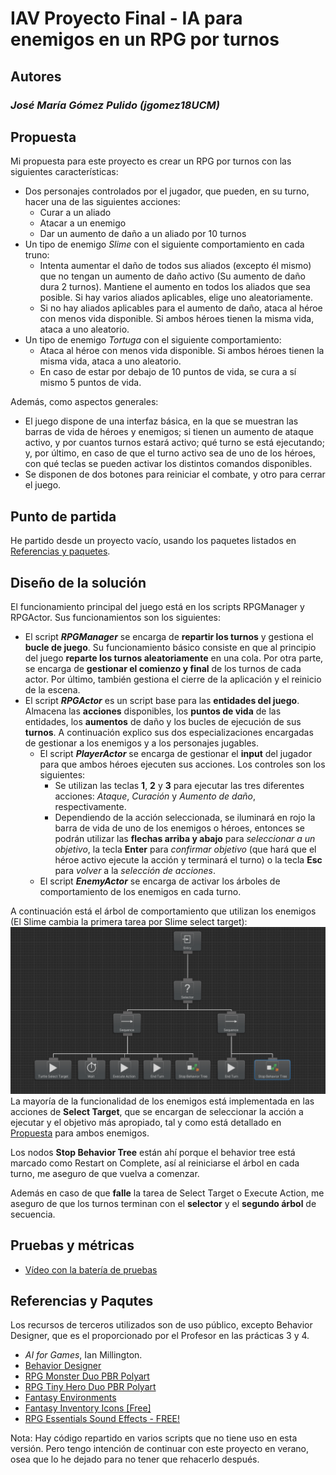# IAV Proyecto Final - IA para enemigos en un RPG por turnos

## Autores
### *José María Gómez Pulido (jgomez18UCM)*

## Propuesta

Mi propuesta para este proyecto es crear un RPG por turnos con las siguientes características:
- Dos personajes controlados por el jugador, que pueden, en su turno, hacer una de las siguientes acciones:
    - Curar a un aliado
    - Atacar a un enemigo
    - Dar un aumento de daño a un aliado por 10 turnos
- Un tipo de enemigo *Slime* con el siguiente comportamiento en cada truno:
    - Intenta aumentar el daño de todos sus aliados (excepto él mismo) que no tengan un aumento de daño activo (Su aumento de daño dura 2 turnos). Mantiene el aumento en todos los aliados que sea posible. Si hay varios aliados aplicables, elige uno aleatoriamente.
    - Si no hay aliados aplicables para el aumento de daño, ataca al héroe con menos vida disponible. Si ambos héroes tienen la misma vida, ataca a uno aleatorio.
- Un tipo de enemigo *Tortuga* con el siguiente comportamiento:
    - Ataca al héroe con menos vida disponible. Si ambos héroes tienen la misma vida, ataca a uno aleatorio.
    - En caso de estar por debajo de 10 puntos de vida, se cura a sí mismo 5 puntos de vida.

Además, como aspectos generales:
- El juego dispone de una interfaz básica, en la que se muestran las barras de vida de héroes y enemigos; si tienen un aumento de ataque activo, y por cuantos turnos estará activo; qué turno se está ejecutando; y, por último, en caso de que el turno activo sea de uno de los héroes, con qué teclas se pueden activar los distintos comandos disponibles.
- Se disponen de dos botones para reiniciar el combate, y otro para cerrar el juego.

## Punto de partida

He partido desde un proyecto vacío, usando los paquetes listados en [Referencias y paquetes](#referencias-y-paqutes).

## Diseño de la solución

El funcionamiento principal del juego está en los scripts RPGManager y RPGActor.
Sus funcionamientos son los siguientes:
- El script ***RPGManager*** se encarga de **repartir los turnos** y gestiona el **bucle de juego**.
Su funcionamiento básico consiste en que al principio del juego **reparte los turnos aleatoriamente** en una cola. Por otra parte, se encarga de **gestionar el comienzo y final** de los turnos de cada actor. Por último, también gestiona el cierre de la aplicación y el reinicio de la escena.
- El script ***RPGActor*** es un script base para las **entidades del juego**. Almacena las **acciones** disponibles, los **puntos de vida** de las entidades, los **aumentos** de daño y los bucles de ejecución de sus **turnos**. A continuación explico sus dos especializaciones encargadas de gestionar a los enemigos y a los personajes jugables.
    - El script ***PlayerActor*** se encarga de gestionar el **input** del jugador para que ambos héroes ejecuten sus acciones. Los controles son los siguientes:
        - Se utilizan las teclas **1**, **2** y **3** para ejecutar las tres diferentes acciones:
        *Ataque*, *Curación* y *Aumento de daño*, respectivamente.
        - Dependiendo de la acción seleccionada, se iluminará en rojo la barra de vida de uno de los enemigos o héroes, entonces se podrán utilizar las **flechas arriba y abajo** para *seleccionar a un objetivo*, la tecla **Enter** para *confirmar objetivo* (que hará que el héroe activo ejecute la acción y terminará el turno) o la tecla **Esc** para *volver* a la *selección de acciones*.
    - El script ***EnemyActor*** se encarga de activar los árboles de comportamiento de los enemigos en cada turno.

A continuación está el árbol de comportamiento que utilizan los enemigos (El Slime cambia la primera tarea por Slime select target):
![](Resources/BehaviorTree.png)
La mayoría de la funcionalidad de los enemigos está implementada en las acciones de **Select Target**, que se encargan de seleccionar la acción a ejecutar y el objetivo más apropiado, tal y como está detallado en [Propuesta](#propuesta) para ambos enemigos.

Los nodos **Stop Behavior Tree** están ahí porque el behavior tree está marcado como Restart on Complete, así al reiniciarse el árbol en cada turno, me aseguro de que vuelva a comenzar.

Además en caso de que **falle** la tarea de Select Target o Execute Action, me aseguro de que los turnos terminan con el **selector** y el **segundo árbol** de secuencia.


## Pruebas y métricas

- [Vídeo con la batería de pruebas](https://youtu.be/QM7yfxHrFJE)

## Referencias y Paqutes

Los recursos de terceros utilizados son de uso público, excepto Behavior Designer, que es el proporcionado por el Profesor en las prácticas 3 y 4.

- *AI for Games*, Ian Millington.
- [Behavior Designer](https://opsive.com/assets/behavior-designer/)
- [RPG Monster Duo PBR Polyart](https://assetstore.unity.com/packages/3d/characters/creatures/rpg-monster-duo-pbr-polyart-157762)
- [RPG Tiny Hero Duo PBR Polyart](https://assetstore.unity.com/packages/3d/characters/humanoids/rpg-tiny-hero-duo-pbr-polyart-225148)
- [Fantasy Environments](https://assetstore.unity.com/packages/3d/environments/fantasy-landscape-103573)
- [Fantasy Inventory Icons [Free]](https://assetstore.unity.com/packages/2d/gui/icons/fantasy-inventory-icons-free-143805)
- [RPG Essentials Sound Effects - FREE!](https://assetstore.unity.com/packages/audio/sound-fx/rpg-essentials-sound-effects-free-227708)

Nota: Hay código repartido en varios scripts que no tiene uso en esta versión. Pero tengo intención de continuar con este proyecto en verano, osea que lo he dejado para no tener que rehacerlo después. 
